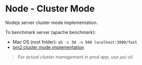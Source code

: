 # Node - Cluster Mode

Nodejs server cluster mode implementation.

To benchmark server (apache benchmark):

-   Mac OS (root folder): `ab -c 50 -n 500 localhost:3000/fast`
-   [pm2 cluster mode implementation](https://pm2.keymetrics.io/docs/usage/cluster-mode/)

> _For actual cluster management in prod app, use `pm2` cli._
